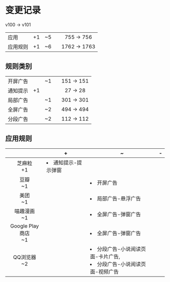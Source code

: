 # 变更记录

v100 -> v101

||||||
|-|:-:|:-:|:-:|:-:|
|应用|+1|~5||755 -> 756|
|应用规则|+1|~6||1762 -> 1763|

## 规则类别

||||||
|-|:-:|:-:|:-:|:-:|
|开屏广告||~1||151 -> 151|
|通知提示|+1|||27 -> 28|
|局部广告||~1||301 -> 301|
|全屏广告||~2||494 -> 494|
|分段广告||~2||112 -> 112|

## 应用规则

||+|~|-|
|:-:|-|-|-|
|芝麻粒<br>+1|<li>通知提示-提示弹窗|||
|豆瓣<br>~1||<li>开屏广告||
|美团<br>~1||<li>局部广告-悬浮广告||
|喵趣漫画<br>~1||<li>全屏广告-弹窗广告||
|Google Play 商店<br>~1||<li>全屏广告-弹窗广告||
|QQ浏览器<br>~2||<li>分段广告-小说阅读页面-卡片广告,<li>分段广告-小说阅读页面-视频广告||
